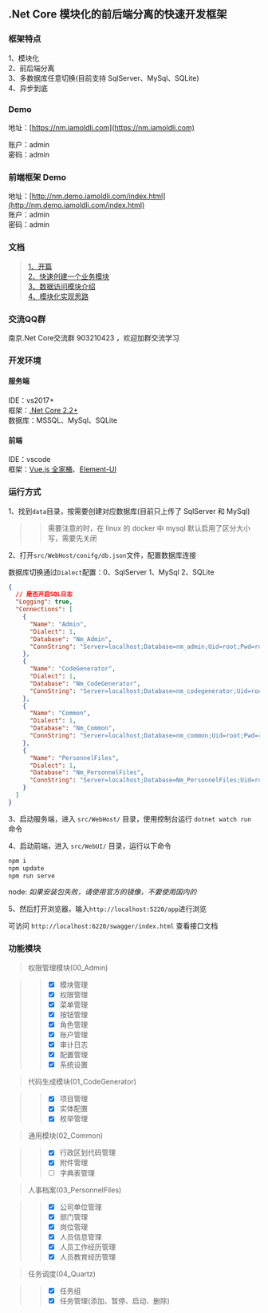 ## .Net Core 模块化的前后端分离的快速开发框架

### 框架特点

1、模块化  
2、前后端分离  
3、多数据库任意切换(目前支持 SqlServer、MySql、SQLite)  
4、异步到底

### Demo

地址：[https://nm.iamoldli.com](https://nm.iamoldli.com)

账户：admin  
密码：admin

### 前端框架 Demo

地址：[http://nm.demo.iamoldli.com/index.html](http://nm.demo.iamoldli.com/index.html)  
账户：admin  
密码：admin

### 文档

> [1、开篇](https://www.cnblogs.com/oldli/p/10895001.html)  
> [2、快速创建一个业务模块](https://www.cnblogs.com/oldli/p/10905415.html)  
> [3、数据访问模块介绍](https://www.cnblogs.com/oldli/p/10910247.html)  
> [4、模块化实现思路](https://www.cnblogs.com/oldli/p/10945137.html)

### 交流QQ群

南京.Net Core交流群 903210423 ，欢迎加群交流学习

### 开发环境

#### 服务端

IDE：vs2017+  
框架：[.Net Core 2.2+](https://docs.microsoft.com/zh-cn/aspnet/core/fundamentals/?tabs=windows&view=aspnetcore-2.2#tabpanel_Rl26OFmlz8_aspnetcore2x)  
数据库：MSSQL、MySql、SQLite

#### 前端

IDE：vscode  
框架：[Vue.js 全家桶](https://cn.vuejs.org/)、[Element-UI](https://element.eleme.cn/#/zh-CN/component/layout)

### 运行方式

1、找到`data`目录，按需要创建对应数据库(目前只上传了 SqlServer 和 MySql)

> > 需要注意的时，在 linux 的 docker 中 mysql 默认启用了区分大小写，需要先关闭

2、打开`src/WebHost/conifg/db.json`文件，配置数据库连接

数据库切换通过`Dialect`配置：0、SqlServer 1、MySql 2、SQLite

```json
{
  // 是否开启SQL日志
  "Logging": true,
  "Connections": [
    {
      "Name": "Admin",
      "Dialect": 1,
      "Database": "Nm_Admin",
      "ConnString": "Server=localhost;Database=nm_admin;Uid=root;Pwd=root;Allow User Variables=True;charset=utf8;SslMode=none;"
    },
    {
      "Name": "CodeGenerator",
      "Dialect": 1,
      "Database": "Nm_CodeGenerator",
      "ConnString": "Server=localhost;Database=nm_codegenerator;Uid=root;Pwd=root;Allow User Variables=True;charset=utf8;SslMode=none;"
    },
    {
      "Name": "Common",
      "Dialect": 1,
      "Database": "Nm_Common",
      "ConnString": "Server=localhost;Database=nm_common;Uid=root;Pwd=root;Allow User Variables=True;charset=utf8;SslMode=none;"
    },
    {
      "Name": "PersonnelFiles",
      "Dialect": 1,
      "Database": "Nm_PersonnelFiles",
      "ConnString": "Server=localhost;Database=Nm_PersonnelFiles;Uid=root;Pwd=root;Allow User Variables=True;charset=utf8;SslMode=none;"
    }
  ]
}
```

3、启动服务端，进入 `src/WebHost/` 目录，使用控制台运行 `dotnet watch run` 命令

4、启动前端，进入 `src/WebUI/` 目录，运行以下命令

```js
npm i
npm update
npm run serve
```

node: _如果安装包失败，请使用官方的镜像，不要使用国内的_

5、然后打开浏览器，输入`http://localhost:5220/app`进行浏览

可访问 `http://localhost:6220/swagger/index.html` 查看接口文档

### 功能模块

> 权限管理模块(00_Admin)

> > - [x] 模块管理
> > - [x] 权限管理
> > - [x] 菜单管理
> > - [x] 按钮管理
> > - [x] 角色管理
> > - [x] 账户管理
> > - [x] 审计日志
> > - [x] 配置管理
> > - [x] 系统设置

> 代码生成模块(01_CodeGenerator)

> > - [x] 项目管理
> > - [x] 实体配置
> > - [x] 枚举管理

> 通用模块(02_Common)

> > - [x] 行政区划代码管理
> > - [x] 附件管理
> > - [ ] 字典表管理

> 人事档案(03_PersonnelFiles)

> > - [x] 公司单位管理
> > - [x] 部门管理
> > - [x] 岗位管理
> > - [x] 人员信息管理
> > - [x] 人员工作经历管理
> > - [x] 人员教育经历管理

> 任务调度(04_Quartz)

> > - [x] 任务组
> > - [x] 任务管理(添加、暂停、启动、删除)
